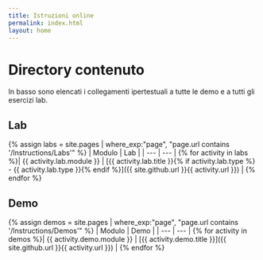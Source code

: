 ```yaml
---
title: Istruzioni online
permalink: index.html
layout: home
---
```


# <a name="content-directory"></a>Directory contenuto

In basso sono elencati i collegamenti ipertestuali a tutte le demo e a tutti gli esercizi lab.

## <a name="labs"></a>Lab

{% assign labs = site.pages | where_exp:"page", "page.url contains '/Instructions/Labs'" %}
| Modulo | Lab |
| --- | --- | 
{% for activity in labs  %}| {{ activity.lab.module }} | [{{ activity.lab.title }}{% if activity.lab.type %} - {{ activity.lab.type }}{% endif %}]({{ site.github.url }}{{ activity.url }}) |
{% endfor %}

## <a name="demos"></a>Demo

{% assign demos = site.pages | where_exp:"page", "page.url contains '/Instructions/Demos'" %}
| Modulo | Demo |
| --- | --- | 
{% for activity in demos  %}| {{ activity.demo.module }} | [{{ activity.demo.title }}]({{ site.github.url }}{{ activity.url }}) |
{% endfor %}
